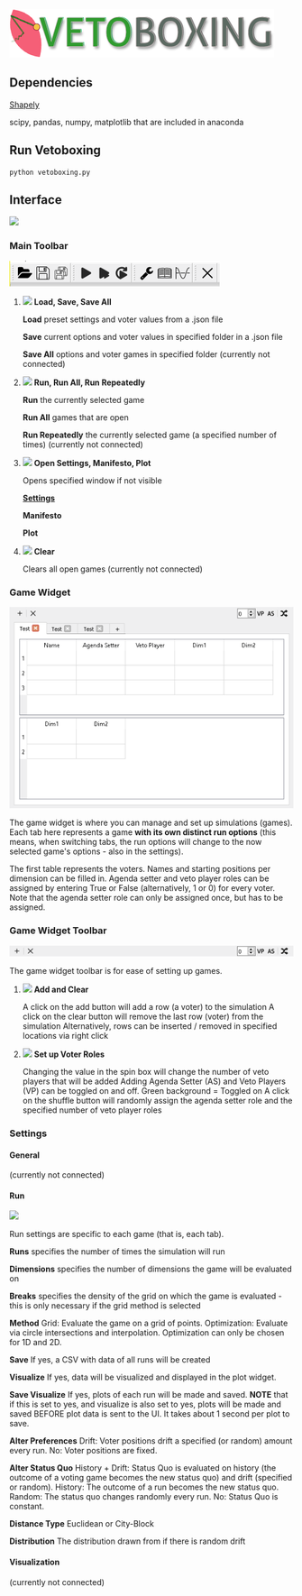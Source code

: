 ![](https://github.com/erocoar/vetoboxing/blob/master/vetoboxing/assets/vetoboxingLogo%20-%20Kopie.png)
## Dependencies
[Shapely](https://anaconda.org/conda-forge/shapely)

scipy, pandas, numpy, matplotlib that are included in anaconda

## Run Vetoboxing
```
python vetoboxing.py
```

## Interface
![](https://puu.sh/yjBu4/53af0408fe.png)
### Main Toolbar
![](https://github.com/erocoar/vetoboxing/blob/master/vetoboxing/rmd/mainToolbar.png)

1. ![](https://puu.sh/yjc9S/4bb6bd826e.png) **Load, Save, Save All**

   **Load** preset settings and voter values from a .json file
   
   **Save** current options and voter values in specified folder in a .json file
   
   **Save All** options and voter games in specified folder (currently not connected)
   
2. ![](https://puu.sh/yjbEH/f012e42bf0.png) **Run, Run All, Run Repeatedly**

   **Run** the currently selected game
   
   **Run All** games that are open
   
   **Run Repeatedly** the currently selected game (a specified number of times) (currently not connected)
   
3. ![](https://puu.sh/yjbOM/3afea006f6.png) **Open Settings, Manifesto, Plot**

   Opens specified window if not visible
   
   [**Settings**](https://github.com/erocoar/vetoboxing/blob/master/README.md#run)
   
   **Manifesto**
   
   **Plot**
   
4. ![](https://puu.sh/yjbQl/9a0ba04cc6.png) **Clear**

   Clears all open games (currently not connected)
   
### Game Widget
![](https://github.com/erocoar/vetoboxing/blob/master/vetoboxing/rmd/gameTable.png)

The game widget is where you can manage and set up simulations (games). Each tab here represents a game **with its own distinct run options** (this means, when switching tabs, the run options will change to the now selected game's options - also in the settings). 

   The first table represents the voters. Names and starting positions per dimension can be filled in. Agenda setter and veto player roles can be assigned by entering True or False (alternatively, 1 or 0) for every voter. Note that the agenda setter role can only be assigned once, but has to be assigned.
 
 ### Game Widget Toolbar
 ![](https://github.com/erocoar/vetoboxing/blob/master/vetoboxing/rmd/gameTableToolbar.png)
 
 The game widget toolbar is for ease of setting up games. 
 
1. ![](https://puu.sh/yjbkI/544e2ff0f8.png) **Add and Clear**

   A click on the add button will add a row (a voter) to the simulation
   A click on the clear button will remove the last row (voter) from the simulation
   Alternatively, rows can be inserted / removed in specified locations via right click
    
2. ![](https://puu.sh/yjbpY/71b2ae502b.png) **Set up Voter Roles**

   Changing the value in the spin box will change the number of veto players that will be added
   Adding Agenda Setter (AS) and Veto Players (VP) can be toggled on and off. Green background = Toggled on
   A click on the shuffle button will randomly assign the agenda setter role and the specified number of veto player roles
   
### Settings 
#### General

(currently not connected)
#### Run
![](https://puu.sh/yjBuF/ff1340743f.png)

Run settings are specific to each game (that is, each tab).

**Runs** specifies the number of times the simulation will run

**Dimensions** specifies the number of dimensions the game will be evaluated on

**Breaks** specifies the density of the grid on which the game is evaluated - this is only necessary if the grid method is selected

**Method** Grid: Evaluate the game on a grid of points. Optimization: Evaluate via circle intersections and interpolation. Optimization can only be chosen for 1D and 2D.

**Save** If yes, a CSV with data of all runs will be created

**Visualize** If yes, data will be visualized and displayed in the plot widget.

**Save Visualize** If yes, plots of each run will be made and saved. **NOTE** that if this is set to yes, and visualize is also set to yes, plots will be made and saved BEFORE plot data is sent to the UI. It takes about 1 second per plot to save.

**Alter Preferences** Drift: Voter positions drift a specified (or random) amount every run. No: Voter positions are fixed.

**Alter Status Quo** History + Drift: Status Quo is evaluated on history (the outcome of a voting game becomes the new status quo) and drift (specified or random). History: The outcome of a run becomes the new status quo. Random: The status quo changes randomly every run. No: Status Quo is constant. 

**Distance Type** Euclidean or City-Block

**Distribution** The distribution drawn from if there is random drift

#### Visualization
(currently not connected)





   
 

